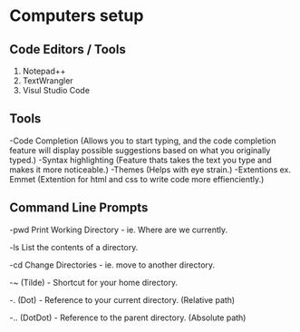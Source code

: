 # Computers setup


## Code Editors / Tools
1. Notepad++
1. TextWrangler
1. Visul Studio Code

## Tools
-Code Completion (Allows you to start typing, and the code completion
feature will display possible suggestions based on what you originally
typed.)
-Syntax highlighting (Feature thats takes the text you type and makes it more noticeable.)
-Themes (Helps with eye strain.)
-Extentions ex. Emmet (Extention for html and css to write code more effienciently.)


## Command Line Prompts
-pwd
Print Working Directory - ie. Where are we currently.

-ls
List the contents of a directory.

-cd
Change Directories - ie. move to another directory.

-~ (Tilde) - Shortcut for your home directory. 

-. (Dot) - Reference to your current directory. (Relative path)

-.. (DotDot) - Reference to the parent directory. (Absolute path)


